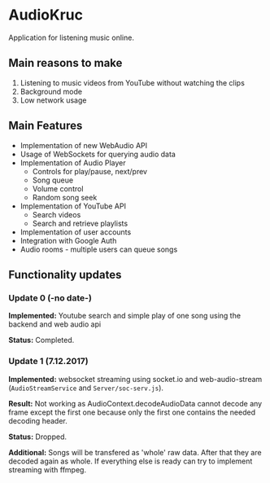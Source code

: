 # AudioKruc 
Application for listening music online.

## Main reasons to make
1. Listening to music videos from YouTube without watching the clips
2. Background mode
3. Low network usage

## Main Features
* Implementation of new WebAudio API
* Usage of WebSockets for querying audio data
* Implementation of Audio Player
  - Controls for play/pause, next/prev
  - Song queue
  - Volume control
  - Random song seek
* Implementation of YouTube API
  - Search videos
  - Search and retrieve playlists
* Implementation of user accounts
* Integration with Google Auth
* Audio rooms - multiple users can queue songs


## Functionality updates
### Update 0 (-no date-)
**Implemented:** Youtube search and simple play of one song using the backend and web audio api

**Status:** Completed.

### Update 1 (7.12.2017)
**Implemented:** websocket streaming using socket.io and web-audio-stream (`AudioStreamService` and `Server/soc-serv.js`). 

**Result:** Not working as AudioContext.decodeAudioData cannot decode any frame except the first one because only the first one contains the needed decoding header. 

**Status:** Dropped. 

**Additional:** Songs will be transfered as 'whole' raw data. After that they are decoded again as whole. If everything else is ready can try to implement streaming with ffmpeg.
